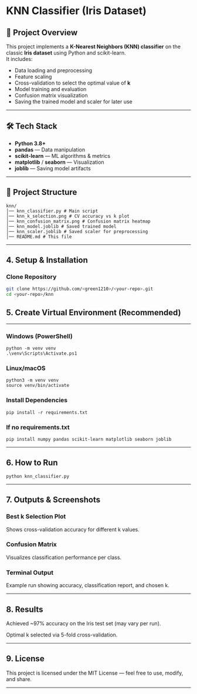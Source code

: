 # KNN Classifier (Iris Dataset)

## 📌 Project Overview
This project implements a **K-Nearest Neighbors (KNN) classifier** on the classic **Iris dataset** using Python and scikit-learn.  
It includes:
- Data loading and preprocessing
- Feature scaling
- Cross-validation to select the optimal value of **k**
- Model training and evaluation
- Confusion matrix visualization
- Saving the trained model and scaler for later use

---

## 🛠 Tech Stack
- **Python 3.8+**
- **pandas** — Data manipulation
- **scikit-learn** — ML algorithms & metrics
- **matplotlib** / **seaborn** — Visualization
- **joblib** — Saving model artifacts

---

## 📂 Project Structure

```
knn/
│── knn_classifier.py # Main script
│── knn_k_selection.png # CV accuracy vs k plot
│── knn_confusion_matrix.png # Confusion matrix heatmap
│── knn_model.joblib # Saved trained model
│── knn_scaler.joblib # Saved scaler for preprocessing
│── README.md # This file

```

---

## 4. Setup & Installation

### Clone Repository
```bash
git clone https://github.com/<green1210>/<your-repo>.git
cd <your-repo>/knn
```

## 5. Create Virtual Environment (Recommended)
---
### Windows (PowerShell)
```
python -m venv venv
.\venv\Scripts\Activate.ps1
```
### Linux/macOS
```
python3 -m venv venv
source venv/bin/activate
```
### Install Dependencies
```
pip install -r requirements.txt
```
### If no requirements.txt
```
pip install numpy pandas scikit-learn matplotlib seaborn joblib
```
---

## 6. How to Run

```
python knn_classifier.py
```

---

## 7. Outputs & Screenshots

### Best k Selection Plot
Shows cross-validation accuracy for different k values.

### Confusion Matrix
Visualizes classification performance per class.

### Terminal Output
Example run showing accuracy, classification report, and chosen k.

---

## 8. Results
Achieved ~97% accuracy on the Iris test set (may vary per run).

Optimal k selected via 5-fold cross-validation.

---

## 9. License
This project is licensed under the MIT License — feel free to use, modify, and share.


---

